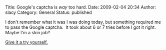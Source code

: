 Title: Google's captcha is *way* too hard.
Date: 2009-02-04 20:34
Author: slacy
Category: General
Status: published

I don't remember what it was I was doing today, but something required
me to pass the Google captcha.  It took about 6 or 7 tries before I got
it right.  Maybe I'm a skin job?

[Give it a try
yourself.](https://www.google.com/accounts/DisplayUnlockCaptcha)

